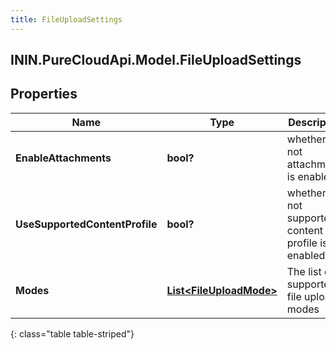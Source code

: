 ```yaml
---
title: FileUploadSettings
---
```

## ININ.PureCloudApi.Model.FileUploadSettings

## Properties

|Name | Type | Description | Notes|
|------------ | ------------- | ------------- | -------------|
| **EnableAttachments** | **bool?** | whether or not attachments is enabled | [optional] |
| **UseSupportedContentProfile** | **bool?** | whether or not supported content profile is enabled | [optional] |
| **Modes** | [**List&lt;FileUploadMode&gt;**](FileUploadMode.html) | The list of supported file upload modes | [optional] |
{: class="table table-striped"}


